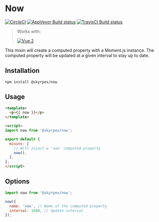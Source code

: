 # Now

[![CircleCI](https://circleci.com/gh/skyrpex/now.svg?style=svg)](https://circleci.com/gh/skyrpex/now) [![AppVeyor Build status](https://ci.appveyor.com/api/projects/status/jkmt6ka0i7ry5o9x?svg=true)](https://ci.appveyor.com/project/skyrpex/now) [![TravisCI Build status](https://travis-ci.org/skyrpex/now.svg?branch=master)](https://travis-ci.org/skyrpex/now)

> Works with:
>
> <a href="https://github.com/vuejs/vue"><img src="https://img.shields.io/badge/vue-%5E2.0-green.svg" alt="Vue 2"></a>

This mixin will create a computed property with a Moment.js instance. The computed property will be updated at a given interval to stay up to date.

## Installation

`npm install @skyrpex/now`

## Usage

```html
<template>
  <p>{{ now }}</p>
</template>

<script>
import now from '@skyrpex/now';

export default {
  mixins: [
    // Will inject a 'now' computed property
    now(),
  ],
};
</script>
```

## Options

```js
import now from '@skyrpex/now';

now({
  name: 'now', // Name of the computed property
  interval: 1000, // Update interval
});
```

